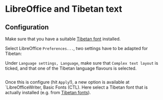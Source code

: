 # LibreOffice and Tibetan text

## Configuration

Make sure that you have a suitable [Tibetan font](tibetan_fonts.md) installed.

Select LibreOffice `Preferences...`, two settings have to be adapted for Tibetan:

Under `Language settings, Language`, make sure that `Complex text layout` is ticked, and that one of the Tibetan language flavours is selected.

```{image} Images/libreoffice_prefs_lang.jpg
```

Once this is configure (hit `Apply`!), a new option is available at `LibreOfficeWriter, Basic Fonts (CTL). Here select a Tibetan font that is actually installed (e.g. from [Tibetan fonts](tibetan_fonts.md)).

```{image} Images/libreoffice_prefs_ctl.jpg
```

